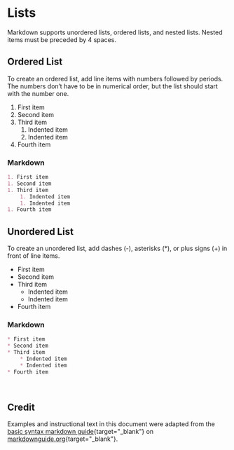 # Lists
Markdown supports unordered lists, ordered lists, and nested lists.  Nested items must be preceded by 4 spaces.

## Ordered List
To create an ordered list, add line items with numbers followed by periods. The numbers don’t have to be in numerical order, but the list should start with the number one.  

1. First item
1. Second item
1. Third item
    1. Indented item
    1. Indented item
1. Fourth item 

### Markdown
```markdown
1. First item
1. Second item
1. Third item
    1. Indented item
    1. Indented item
1. Fourth item 
```

## Unordered List
To create an unordered list, add dashes (-), asterisks (*), or plus signs (+) in front of line items.

* First item
* Second item
* Third item
    * Indented item
    * Indented item
* Fourth item 

### Markdown
```markdown
* First item
* Second item
* Third item
    * Indented item
    * Indented item
* Fourth item 
```
<br>

## Credit
Examples and instructional text in this document were adapted from the [basic syntax markdown guide]{target="_blank"} on [markdownguide.org]{target="_blank"}.

[basic syntax markdown guide]: https://www.markdownguide.org/basic-syntax/#lists-1
[markdownguide.org]: https://www.markdownguide.org
